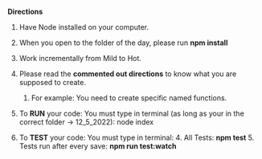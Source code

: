 **Directions**

1. Have Node installed on your computer.
2. When you open to the folder of the day, please run **npm install**
3. Work incrementally from Mild to Hot.
4. Please read the **commented out directions** to know what you are supposed to create.
   1. For example: You need to create specific named functions.
5. To **RUN** your code: You must type in terminal (as long as your in the correct folder -> 12_5_2022): node index

6. To **TEST** your code: You must type in terminal: 4. All Tests: **npm test** 5. Tests run after every save: **npm run test:watch**
